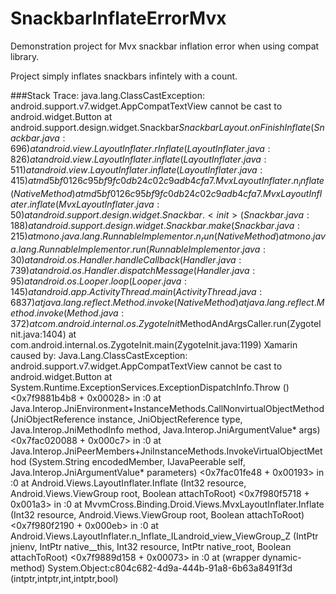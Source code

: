 # SnackbarInflateErrorMvx
Demonstration project for Mvx snackbar inflation error when using compat library. 

Project simply inflates snackbars infintely with a count. 

###Stack Trace:
java.lang.ClassCastException: android.support.v7.widget.AppCompatTextView cannot be cast to android.widget.Button
	at android.support.design.widget.Snackbar$SnackbarLayout.onFinishInflate(Snackbar.java:696)
	at android.view.LayoutInflater.rInflate(LayoutInflater.java:826)
	at android.view.LayoutInflater.inflate(LayoutInflater.java:511)
	at android.view.LayoutInflater.inflate(LayoutInflater.java:415)
	at md5bf0126c95bf9fc0db24c02c9adb4cfa7.MvxLayoutInflater.n_inflate(Native Method)
	at md5bf0126c95bf9fc0db24c02c9adb4cfa7.MvxLayoutInflater.inflate(MvxLayoutInflater.java:50)
	at android.support.design.widget.Snackbar.<init>(Snackbar.java:188)
	at android.support.design.widget.Snackbar.make(Snackbar.java:215)
	at mono.java.lang.RunnableImplementor.n_run(Native Method)
	at mono.java.lang.RunnableImplementor.run(RunnableImplementor.java:30)
	at android.os.Handler.handleCallback(Handler.java:739)
	at android.os.Handler.dispatchMessage(Handler.java:95)
	at android.os.Looper.loop(Looper.java:145)
	at android.app.ActivityThread.main(ActivityThread.java:6837)
	at java.lang.reflect.Method.invoke(Native Method)
	at java.lang.reflect.Method.invoke(Method.java:372)
	at com.android.internal.os.ZygoteInit$MethodAndArgsCaller.run(ZygoteInit.java:1404)
	at com.android.internal.os.ZygoteInit.main(ZygoteInit.java:1199)
Xamarin caused by: Java.Lang.ClassCastException: android.support.v7.widget.AppCompatTextView cannot be cast to android.widget.Button
  at System.Runtime.ExceptionServices.ExceptionDispatchInfo.Throw () <0x7f9881b4b8 + 0x00028> in <filename unknown>:0 
  at Java.Interop.JniEnvironment+InstanceMethods.CallNonvirtualObjectMethod (JniObjectReference instance, JniObjectReference type, Java.Interop.JniMethodInfo method, Java.Interop.JniArgumentValue* args) <0x7fac020088 + 0x000c7> in <filename unknown>:0 
  at Java.Interop.JniPeerMembers+JniInstanceMethods.InvokeVirtualObjectMethod (System.String encodedMember, IJavaPeerable self, Java.Interop.JniArgumentValue* parameters) <0x7fac01fe48 + 0x00193> in <filename unknown>:0 
  at Android.Views.LayoutInflater.Inflate (Int32 resource, Android.Views.ViewGroup root, Boolean attachToRoot) <0x7f980f5718 + 0x001a3> in <filename unknown>:0 
  at MvvmCross.Binding.Droid.Views.MvxLayoutInflater.Inflate (Int32 resource, Android.Views.ViewGroup root, Boolean attachToRoot) <0x7f980f2190 + 0x000eb> in <filename unknown>:0 
  at Android.Views.LayoutInflater.n_Inflate_ILandroid_view_ViewGroup_Z (IntPtr jnienv, IntPtr native__this, Int32 resource, IntPtr native_root, Boolean attachToRoot) <0x7f9889d158 + 0x00073> in <filename unknown>:0 
  at (wrapper dynamic-method) System.Object:c804c682-4d9a-444b-91a8-6b63a8491f3d (intptr,intptr,int,intptr,bool)
